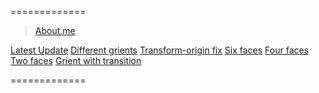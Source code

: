 =============
> [About.me](http:about.me/eia) <br/>


[Latest Update](http://eia.github.io/demo/131203/lv11.html)
[Different grients](http://eia.github.io/demo/131203/lv10.html)
[Transform-origin fix](http://eia.github.io/demo/131203/lv8.html)
[Six faces](http://eia.github.io/demo/131203/lv6-2.html)
[Four faces](http://eia.github.io/demo/131203/lv5.html)
[Two faces](http://eia.github.io/demo/131203/lv4.html)
[Grient with transition](http://eia.github.io/demo/131203/lv3-2.html)

=============

